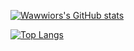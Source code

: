 [![Wawwiors's GitHub stats](https://github-readme-stats.vercel.app/api?username=wawwior&showicons=true&theme=onedark)](https://github.com/anuraghazra/github-readme-stats)

[![Top Langs](https://github-readme-stats.vercel.app/api/top-langs/?username=wawwior&showicons=true&theme=onedark)](https://github.com/anuraghazra/github-readme-stats)

